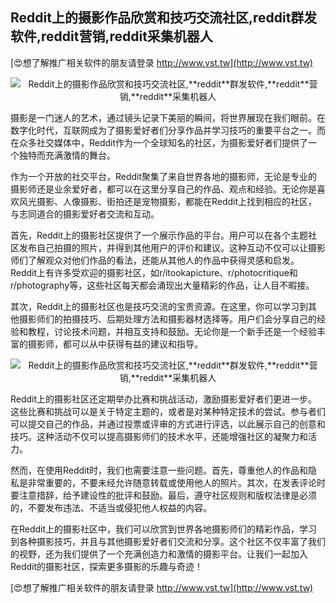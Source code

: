 ## **Reddit上的摄影作品欣赏和技巧交流社区,**reddit**群发软件,**reddit**营销,**reddit**采集机器人**

[😍想了解推广相关软件的朋友请登录 http://www.vst.tw](http://www.vst.tw)

 <center><img src="https://vst.tw/MP4/tuiguang/png/0.png" alt="Reddit上的摄影作品欣赏和技巧交流社区,**reddit**群发软件,**reddit**营销,**reddit**采集机器人"></center>

摄影是一门迷人的艺术，通过镜头记录下美丽的瞬间，将世界展现在我们眼前。在数字化时代，互联网成为了摄影爱好者们分享作品并学习技巧的重要平台之一。而在众多社交媒体中，Reddit作为一个全球知名的社区，为摄影爱好者们提供了一个独特而充满激情的舞台。

作为一个开放的社交平台，Reddit聚集了来自世界各地的摄影师，无论是专业的摄影师还是业余爱好者，都可以在这里分享自己的作品、观点和经验。无论你是喜欢风光摄影、人像摄影、街拍还是宠物摄影，都能在Reddit上找到相应的社区，与志同道合的摄影爱好者交流和互动。

首先，Reddit上的摄影社区提供了一个展示作品的平台。用户可以在各个主题社区发布自己拍摄的照片，并得到其他用户的评价和建议。这种互动不仅可以让摄影师们了解观众对他们作品的看法，还能从其他人的作品中获得灵感和启发。Reddit上有许多受欢迎的摄影社区，如r/itookapicture、r/photocritique和r/photography等，这些社区每天都会涌现出大量精彩的作品，让人目不暇接。

其次，Reddit上的摄影社区也是技巧交流的宝贵资源。在这里，你可以学习到其他摄影师们的拍摄技巧、后期处理方法和摄影器材选择等。用户们会分享自己的经验和教程，讨论技术问题，并相互支持和鼓励。无论你是一个新手还是一个经验丰富的摄影师，都可以从中获得有益的建议和指导。

 <center><img src="https://vst.tw/MP4/tuiguang/png/0.png" alt="Reddit上的摄影作品欣赏和技巧交流社区,**reddit**群发软件,**reddit**营销,**reddit**采集机器人"></center>

Reddit上的摄影社区还定期举办比赛和挑战活动，激励摄影爱好者们更进一步。这些比赛和挑战可以是关于特定主题的，或者是对某种特定技术的尝试。参与者们可以提交自己的作品，并通过投票或评审的方式进行评选，以此展示自己的创意和技巧。这种活动不仅可以提高摄影师们的技术水平，还能增强社区的凝聚力和活力。

然而，在使用Reddit时，我们也需要注意一些问题。首先，尊重他人的作品和隐私是非常重要的，不要未经允许随意转载或使用他人的照片。其次，在发表评论时要注意措辞，给予建设性的批评和鼓励。最后，遵守社区规则和版权法律是必须的，不要发布违法、不适当或侵犯他人权益的内容。

在Reddit上的摄影社区中，我们可以欣赏到世界各地摄影师们的精彩作品，学习到各种摄影技巧，并且与其他摄影爱好者们交流和分享。这个社区不仅丰富了我们的视野，还为我们提供了一个充满创造力和激情的摄影平台。让我们一起加入Reddit的摄影社区，探索更多摄影的乐趣与奇迹！

[😍想了解推广相关软件的朋友请登录 http://www.vst.tw](http://www.vst.tw)



